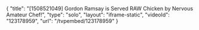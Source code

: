 {
    "title": "[1508521049] Gordon Ramsay is Served RAW Chicken by Nervous Amateur Chef!",
    "type": "solo",
    "layout": "iframe-static",
    "videoId": "123178959",
    "url": "\/tvpembed\/123178959"
}